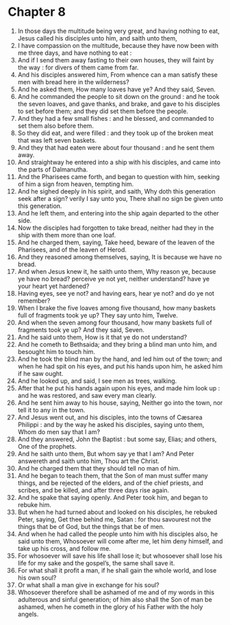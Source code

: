 # Chapter 8

1. In those days the multitude being very great, and having nothing to eat, Jesus called his disciples unto him, and saith unto them,
2. I have compassion on the multitude, because they have now been with me three days, and have nothing to eat :
3. And if I send them away fasting to their own houses, they will faint by the way : for divers of them came from far.
4. And his disciples answered him, From whence can a man satisfy these men with bread here in the wilderness?
5. And he asked them, How many loaves have ye? And they said, Seven.
6. And he commanded the people to sit down on the ground : and he took the seven loaves, and gave thanks, and brake, and gave to his disciples to set before them; and they did set them before the people.
7. And they had a few small fishes : and he blessed, and commanded to set them also before them.
8. So they did eat, and were filled : and they took up of the broken meat that was left seven baskets.
9. And they that had eaten were about four thousand : and he sent them away.
10. And straightway he entered into a ship with his disciples, and came into the parts of Dalmanutha.
11. And the Pharisees came forth, and began to question with him, seeking of him a sign from heaven, tempting him.
12. And he sighed deeply in his spirit, and saith, Why doth this generation seek after a sign? verily I say unto you, There shall no sign be given unto this generation.
13. And he left them, and entering into the ship again departed to the other side.
14. Now the disciples had forgotten to take bread, neither had they in the ship with them more than one loaf.
15. And he charged them, saying, Take heed, beware of the leaven of the Pharisees, and of the leaven of Herod.
16. And they reasoned among themselves, saying, It is because we have no bread.
17. And when Jesus knew it, he saith unto them, Why reason ye, because ye have no bread? perceive ye not yet, neither understand? have ye your heart yet hardened?
18. Having eyes, see ye not? and having ears, hear ye not? and do ye not remember?
19. When I brake the five loaves among five thousand, how many baskets full of fragments took ye up? They say unto him, Twelve.
20. And when the seven among four thousand, how many baskets full of fragments took ye up? And they said, Seven.
21. And he said unto them, How is it that ye do not understand?
22. And he cometh to Bethsaida; and they bring a blind man unto him, and besought him to touch him.
23. And he took the blind man by the hand, and led him out of the town; and when he had spit on his eyes, and put his hands upon him, he asked him if he saw ought.
24. And he looked up, and said, I see men as trees, walking.
25. After that he put his hands again upon his eyes, and made him look up : and he was restored, and saw every man clearly.
26. And he sent him away to his house, saying, Neither go into the town, nor tell it to any in the town.
27. And Jesus went out, and his disciples, into the towns of Cæsarea Philippi : and by the way he asked his disciples, saying unto them, Whom do men say that I am?
28. And they answered, John the Baptist : but some say, Elias; and others, One of the prophets.
29. And he saith unto them, But whom say ye that I am? And Peter answereth and saith unto him, Thou art the Christ.
30. And he charged them that they should tell no man of him.
31. And he began to teach them, that the Son of man must suffer many things, and be rejected of the elders, and of the chief priests, and scribes, and be killed, and after three days rise again.
32. And he spake that saying openly. And Peter took him, and began to rebuke him.
33. But when he had turned about and looked on his disciples, he rebuked Peter, saying, Get thee behind me, Satan : for thou savourest not the things that be of God, but the things that be of men.
34. And when he had called the people unto him with his disciples also, he said unto them, Whosoever will come after me, let him deny himself, and take up his cross, and follow me.
35. For whosoever will save his life shall lose it; but whosoever shall lose his life for my sake and the gospel’s, the same shall save it.
36. For what shall it profit a man, if he shall gain the whole world, and lose his own soul?
37. Or what shall a man give in exchange for his soul?
38. Whosoever therefore shall be ashamed of me and of my words in this adulterous and sinful generation; of him also shall the Son of man be ashamed, when he cometh in the glory of his Father with the holy angels.

